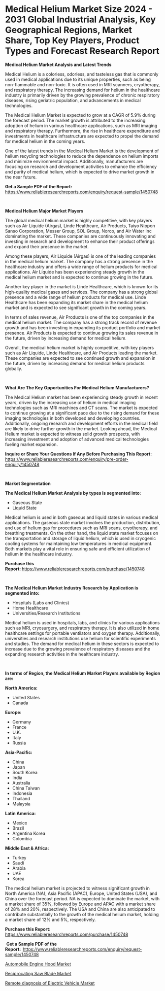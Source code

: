 <p><h1>Medical Helium Market Size 2024 - 2031 Global Industrial Analysis, Key Geographical Regions, Market Share, Top Key Players, Product Types and Forecast Research Report</h1></p><p><strong>Medical Helium Market Analysis and Latest Trends</strong></p>
<p><p>Medical Helium is a colorless, odorless, and tasteless gas that is commonly used in medical applications due to its unique properties, such as being non-flammable and non-toxic. It is often used in MRI scanners, cryotherapy, and respiratory therapy. The increasing demand for helium in the healthcare industry is primarily driven by the growing prevalence of chronic respiratory diseases, rising geriatric population, and advancements in medical technologies.</p><p>The Medical Helium Market is expected to grow at a CAGR of 5.9% during the forecast period. The market growth is attributed to the increasing adoption of helium in various healthcare applications, such as MRI imaging and respiratory therapy. Furthermore, the rise in healthcare expenditure and investments in healthcare infrastructure are expected to propel the demand for medical helium in the coming years.</p><p>One of the latest trends in the Medical Helium Market is the development of helium recycling technologies to reduce the dependence on helium imports and minimize environmental impact. Additionally, manufacturers are focusing on research and development activities to enhance the efficiency and purity of medical helium, which is expected to drive market growth in the near future.</p></p>
<p><strong>Get a Sample PDF of the Report:&nbsp;</strong> <a href="https://www.reliableresearchreports.com/enquiry/request-sample/1450748">https://www.reliableresearchreports.com/enquiry/request-sample/1450748</a></p>
<p>&nbsp;</p>
<p><strong>Medical Helium Major Market Players</strong></p>
<p><p>The global medical helium market is highly competitive, with key players such as Air Liquide (Airgas), Linde Healthcare, Air Products, Taiyo Nippon Sanso Corporation, Messer Group, SOL Group, Norco, and Air Water Inc dominating the market. These companies are continuously innovating and investing in research and development to enhance their product offerings and expand their presence in the market.</p><p>Among these players, Air Liquide (Airgas) is one of the leading companies in the medical helium market. The company has a strong presence in the healthcare industry and offers a wide range of helium products for medical applications. Air Liquide has been experiencing steady growth in the medical helium market and is expected to continue growing in the future.</p><p>Another key player in the market is Linde Healthcare, which is known for its high-quality medical gases and services. The company has a strong global presence and a wide range of helium products for medical use. Linde Healthcare has been expanding its market share in the medical helium market and is expected to see significant growth in the coming years.</p><p>In terms of sales revenue, Air Products is one of the top companies in the medical helium market. The company has a strong track record of revenue growth and has been investing in expanding its product portfolio and market presence. Air Products is expected to continue growing its sales revenue in the future, driven by increasing demand for medical helium.</p><p>Overall, the medical helium market is highly competitive, with key players such as Air Liquide, Linde Healthcare, and Air Products leading the market. These companies are expected to see continued growth and expansion in the future, driven by increasing demand for medical helium products globally.</p></p>
<p>&nbsp;</p>
<p><strong>What Are The Key Opportunities For Medical Helium Manufacturers?</strong></p>
<p><p>The Medical Helium market has been experiencing steady growth in recent years, driven by the increasing use of helium in medical imaging technologies such as MRI machines and CT scans. The market is expected to continue growing at a significant pace due to the rising demand for these imaging technologies in both developed and developing countries. Additionally, ongoing research and development efforts in the medical field are likely to drive further growth in the market. Looking ahead, the Medical Helium market is expected to witness solid growth prospects, with increasing investment and adoption of advanced medical technologies fueling market expansion.</p></p>
<p><strong>Inquire or Share Your Questions If Any Before Purchasing This Report:</strong> <a href="https://www.reliableresearchreports.com/enquiry/pre-order-enquiry/1450748">https://www.reliableresearchreports.com/enquiry/pre-order-enquiry/1450748</a></p>
<p>&nbsp;</p>
<p><strong>Market Segmentation</strong></p>
<p><strong>The Medical Helium Market Analysis by types is segmented into:</strong></p>
<p><ul><li>Gaseous State</li><li>Liquid State</li></ul></p>
<p><p>Medical helium is used in both gaseous and liquid states in various medical applications. The gaseous state market involves the production, distribution, and use of helium gas for procedures such as MRI scans, cryotherapy, and breathing treatments. On the other hand, the liquid state market focuses on the transportation and storage of liquid helium, which is used in cryogenic cooling systems for maintaining low temperatures in medical equipment. Both markets play a vital role in ensuring safe and efficient utilization of helium in the healthcare industry.</p></p>
<p><strong>Purchase this Report:&nbsp;</strong><a href="https://www.reliableresearchreports.com/purchase/1450748">https://www.reliableresearchreports.com/purchase/1450748</a></p>
<p>&nbsp;</p>
<p><strong>The Medical Helium Market Industry Research by Application is segmented into:</strong></p>
<p><ul><li>Hospitals (Labs and Clinics)</li><li>Home Healthcare</li><li>Universities/Research Institutions</li></ul></p>
<p><p>Medical helium is used in hospitals, labs, and clinics for various applications such as MRI, cryosurgery, and respiratory therapy. It is also utilized in home healthcare settings for portable ventilators and oxygen therapy. Additionally, universities and research institutions use helium for scientific experiments and studies. The demand for medical helium in these sectors is expected to increase due to the growing prevalence of respiratory diseases and the expanding research activities in the healthcare industry.</p></p>
<p>&nbsp;</p>
<p><strong>In terms of Region, the Medical Helium Market Players available by Region are:</strong></p>
<p>
    <p> <strong> North America: </strong>
        <ul>
            <li>United States</li>
            <li>Canada</li>
        </ul>
        </p> 
    <p> <strong> Europe: </strong>
        <ul>
            <li>Germany</li>
            <li>France</li>
            <li>U.K.</li>
            <li>Italy</li>
            <li>Russia</li>
        </ul>
        </p> 
    <p> <strong> Asia-Pacific: </strong>
        <ul>
            <li>China</li>
            <li>Japan</li>
            <li>South Korea</li>
            <li>India</li>
            <li>Australia</li>
            <li>China Taiwan</li>
            <li>Indonesia</li>
            <li>Thailand</li>
            <li>Malaysia</li>
        </ul>
        </p> 
    <p> <strong> Latin America: </strong>
        <ul>
            <li>Mexico</li>
            <li>Brazil</li>
            <li>Argentina Korea</li>
            <li>Colombia</li>
        </ul>
        </p> 
    <p> <strong> Middle East & Africa: </strong>
        <ul>
            <li>Turkey</li>
            <li>Saudi</li>
            <li>Arabia</li>
            <li>UAE</li>
            <li>Korea</li>
        </ul>
    </p>
    </p>
<p><p>The medical helium market is projected to witness significant growth in North America (NA), Asia Pacific (APAC), Europe, United States (USA), and China over the forecast period. NA is expected to dominate the market, with a market share of 35%, followed by Europe and APAC with a market share of 28% and 20%, respectively. The USA and China are also anticipated to contribute substantially to the growth of the medical helium market, holding a market share of 12% and 5%, respectively.</p></p>
<p><strong>Purchase this Report: </strong><a href="https://www.reliableresearchreports.com/purchase/1450748">https://www.reliableresearchreports.com/purchase/1450748</a></p>
<p>&nbsp;<strong>Get a Sample PDF of the Report:&nbsp;&nbsp;</strong><a href="https://www.reliableresearchreports.com/enquiry/request-sample/1450748">https://www.reliableresearchreports.com/enquiry/request-sample/1450748</a></p>
<p><strong></strong></p>
<p><p><a href="https://view.publitas.com/reportprime-1/automobile-engine-hood-market-dynamics-2023-2030-also-about-its-market-trends-projections-and-opportunities/">Automobile Engine Hood Market</a></p><p><a href="https://view.publitas.com/reportprime-1/reciprocating-saw-blade-market-with-the-goal-of-estimating-the-market-size-and-future-growth-potential-of-various-market-segments-based-on-component-applications-end-user-and-region/">Reciprocating Saw Blade Market</a></p><p><a href="https://view.publitas.com/reportprime-1/remote-diagnosis-of-electric-vehicle-market-growth-market-trends-covid-19-impact-and-forecasts-for-period-from-2023-2030/">Remote diagnosis of Electric Vehicle Market</a></p></p>
